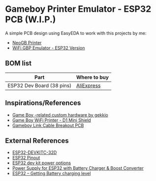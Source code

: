 # Gameboy Printer Emulator - ESP32 PCB (W.I.P.)
A simple PCB design using EasyEDA to work with this projects by me:
* [NeoGB Printer](https://github.com/zenaro147/NeoGB-Printer)
* [WiFi GBP Emulator - ESP32 Version](https://github.com/zenaro147/wifi-gbp-emulator/tree/feature/v3-esp32)

## BOM list
| Part | Where to buy |
| --- | --- |
| ESP32 Dev Board (38 pins) | [AliExpress](https://a.aliexpress.com/_mKXR5OW) |

## Inspirations/References
* [Game Boy -related custom hardware by gekkio](https://github.com/Gekkio/gb-hardware)
* [Game Boy WiFi Printer - D1 Mini Shield](https://github.com/cristofercruz/gbp-esp-shield-pcb)
* [Gameboy Link Cable Breakout PCB](https://github.com/Palmr/gb-link-cable)

## External References
* [ESP32-DEVKITC-32D](https://www.snapeda.com/parts/ESP32-DEVKITC-32D/Espressif%20Systems/view-part/)
* [ESP32 Pinout](https://4.bp.blogspot.com/-nGLtB2nUrDg/Wp6DQbzcJMI/AAAAAAAABq0/A6Z46p0SQSEdERWocWL94oUmeATMQre4wCLcBGAs/s1600/3.png)
* [ESP32 dev kit power options](https://techexplorations.com/guides/esp32/begin/power/)
* [Power Supply for ESP32 with Battery Charger & Boost Converter](https://how2electronics.com/power-supply-for-esp32-with-boost-converter-battery-charger/#37V_to_5V_Step-Up_Boost_Converter_Module)
* [ESP32 – Getting Battery charging level](https://www.pangodream.es/esp32-getting-battery-charging-level)
